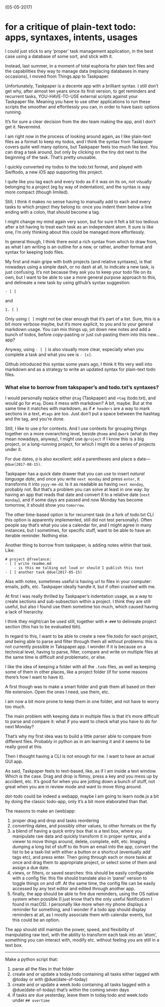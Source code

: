 
(05-05-2017)

# for a critique of plain-text todo: apps, syntaxes, intents, usages

I could just stick to any ‘proper’ task management application, in the best case using a database of some sort, and stick with it.

Instead, last summer, in a moment of total euphoria for plain text files and the capabilities they way to manage data (replacing databases in many occasions), I moved from Things.app to Taskpaper.

Unfortunately, Taskpaper is a decente app with a brilliant syntax. I still don’t get why, after almost ten years since its first version, to get reminders and recurrent tasks, YOU-HAVE-TO-USE external scripts against your Taskpaper file. Meaning you have to use other applications to run these scripts the smoother and effortlessly you can, in order to have basic options running.

It’s for sure a clear decision from the dev team making the app, and I don’t get it. Nevermind.

I am right now in the process of looking around again, as I like plain-text files as a format to keep my todos, and I think the syntax from Taskpaper covers quite well many options, but Taskpaper feels too much like text. You can drag a task around, but only by clicking on the tiny dot next to the beginning of the task. That’s pretty unusable.

I quickly converted my todos to the todo.txt format, and played with Swiftodo, a new iOS app supporting this project.

I quite like you tag each and every todo as if it was on its on, not visually belonging to a project (eg by way of indentation), and the syntax is way more compact (though limited).

Still, I think it makes no sense having to manually add to each and every tasks to which project they belong to: once you indent them below a line ending with a colon, that should become a tag.

I might change my mind again very soon, but for sure it felt a bit too tedious after a bit having to treat each task as an independent atom. It sure is like one, I’m only thinking about this could be managed more effortlessly.

In general though, I think there exist a rich syntax from which to draw from, as what I am writing is an outline for a new, or rather, another format and syntax for keeping todo files.

My first and main gripe with both projects (and relative syntaxes), is that nowadays using a simple dash, or no dash at all, to indicate a new task, is just confusing. It’s not because they ask you to keep your todo file on its own, but I want to be able to use a more general purpose approach to this, and delineate a new task by using github’s syntax suggestion:

`- [ ]`

and 

`1. [ ]`

Only using `[ ]` might not be clear enough that it’s part of a list. Sure, this is a bit more verbose maybe, but it’s more explicit, to you and to your general markdown usage. You can mix things up, jot down new notes and add a bunch of todos, before copy-pasting or just cut-pasting them into this new… app?

Anyway, using `- [ ]` is also visually more clear, especially when you complete a task and what you see is `- [x]`.

Github introduced this syntax some years ago, I think it fits very well into markdown and as a strategy to write an updated syntax for plain-text todo files.

### What else to borrow from takspaper’s and todo.txt’s syntaxes?

I would personally replace either `@tag` (Taskpaper) and `+tag` (todo.txt), and would go for `#tag`. Does it mess with markdown? A bit, maybe. But at the same time it matches with markdown, as if `# headers` are a way to mark sections in a text, `#tags` are too. Just don’t put a space between the hashtag and the tag, and you’re done.

Still, I like to use `@` for contexts. And I use contexts for grouping things together on a more overarching level, beside `@home` and `@work` (what do they mean nowadays, anyway), I might use `@project` if I know this is a big project, or a long-running project, for which I might do a series of projects under it.

For due dates, `@` is also excellent: add a parentheses and place a date—`@due(2017-08-15)`.

Taskpaper has a quick date drawer that you can use to insert *natural language date*, and once you write `next monday` and press `enter`, it transforms it into `yyyy-mm-dd`. Is it as readable as having `next monday`, probably not. But that’s a problem you can solve at least in one way: by having an app that reads that date and convert it to a relative date (`next monday`), and if some days are passed and now Monday has become tomorrow, it should show you `tomorrow`.

The other time-based option is for recurrent task (in a fork of todo.txt CLI this option is apparently implemented, still did not test personally). Often people say that’s what you use a calendar for, and I might agree in many instances, but I sometimes, for specific stuff, want to be able to have an iterable reminder. Nothing else.

Another thing to borrow from taskpaper, is adding notes within that task. Like:

	# project @freelance:
	- [ ] write readme.md
		- is this me talking out loud or should I publish this text
	- [ ] another task @due(2017-05-15)

Alas with notes, sometimes useful is having url to files in your computer: emails, pdfs, etc. Taskpaper ideally handle it, but if often crashed with me.

At first I was really thrilled by Taskpaper’s indentation usage, as a way to create sections and sub-subsection within a project. I think they are still useful, but also I found use them sometime too much, which caused having a lack of hierarchy.

I think they might/can be used still, together with `#-###` to delineate project section (this has to be evaluated tbh).

In regard to this, I want to be able to create a new file.todo for each project, *and* being able to parse and filter through them all without problems: this is not currently possible in Takspaper.app. I wonder if it is because on a technical level, having to parse, filter, compare and write on multiple files at the same time is difficult and problematic, or else.

I like the idea of keeping a folder with all the `.todo` files, as well as keeping some of them in other places, like a project folder (if for some reasons there’s how I want to have it).

A first though was to make a smart folder and grab them all based on their file extension. Open the ones I need, use them, etc.

I am now a bit more prone to keep them in one folder, and not have to worry too much.

The main problem with keeping data in multiple files is that it’s more difficult to parse and compare it: what if you want to check what you have to do for next Monday?

That’s why my first idea was to build a little parser able to compare from different files. Probably in python as in am learning it and it seems to be really good at this.

Then I thought having a CLI is not enough for me. I want to have an actual GUI app.

As said, Taskpaper feels to text-based, like, as if I am inside a text window. Which is the case. Drag and drop is flimsy, press a key and you mess up by accident, etc. It’s good for when you are jotting down a bunch of stuff, not great when you are in review mode and want to move thing around.

dot-todo could be indeed a webapp, maybe I am going to learn node.js a bit by doing the classic todo-app, only it’s a bit more elaborated than that.

The reasons to make an (web)app:
1. proper drag and drop and tasks reordering
2. converting dates, and possibly other values, to other formats on the fly
3. a blend of having a quick entry box that is a text box, where you manipulate raw data and quickly transform it in proper syntax, and a viewer to move things around, delete, complete, edit, etc. Imaging dumping a long list of stuff to do from an email into the app, convert the list to be a task-list with either a button or a shortcut (eventually add tags etc), and press enter. Then going through each or more tasks at once and drag them to appropriate project, or select some of them and assign a due date. 
4. views, or filters, or saved searches: this should be easily configurable with a config file: this file should translate also in ‘panel’ version to toggle things on and off. At the same time, the config file can be easily accessed by any text editor and edited through another app.
5. finally, the app should be able to fire due reminders, using the OS native system when possible (I just know that’s the only useful Notification I found in macOS). I personally like more when my phone displays a reminder for something, and I wonder if a todo app should display reminders at all, as I mostly associate them with calendar events, but this could be an option.

The app should still maintain the power, speed, and flexibility of manipulating raw text, with the ability to transform each task into an ‘atom’, something you can interact with, modify etc. without feeling you are still in a text box.

* * *

Make a python script that:
1. parse all the files in that folder
2. create and or update a today.todo containing all tasks either tagged with @today or with @due(date-of-today)
3. create and or update a week.todo containing all tasks tagged with a @due(date-of-today) that’s within the coming seven days
4. if tasks are due yesterday, leave them in today.todo and week.todo under `## overtime`
